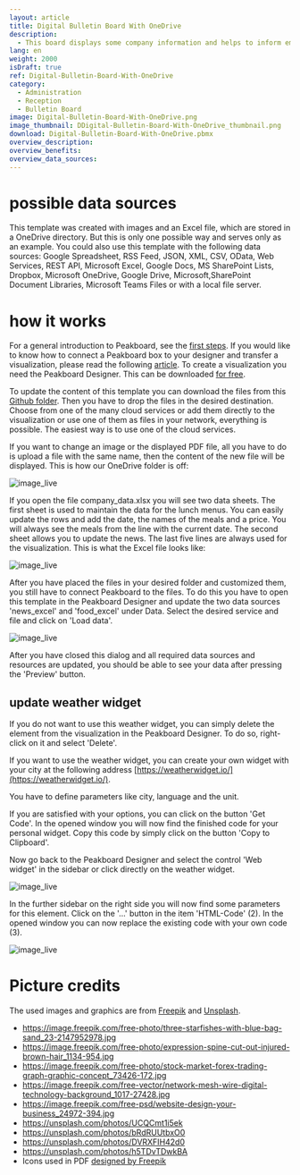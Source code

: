 ```yaml
---
layout: article
title: Digital Bulletin Board With OneDrive
description: 
  - This board displays some company information and helps to inform employees about news. All news, images and the PDF can be managed through a single OneDrive Order. With this template you can create your own digital signage application.
lang: en
weight: 2000
isDraft: true
ref: Digital-Bulletin-Board-With-OneDrive
category:
  - Administration
  - Reception
  - Bulletin Board
image: Digital-Bulletin-Board-With-OneDrive.png
image_thumbnail: DDigital-Bulletin-Board-With-OneDrive_thumbnail.png
download: Digital-Bulletin-Board-With-OneDrive.pbmx
overview_description:
overview_benefits:
overview_data_sources:
---
```


# possible data sources

This template was created with images and an Excel file, which are stored in a OneDrive directory. But this is only one possible way and serves only as an example. You could also use this template with the following data sources: Google Spreadsheet, RSS Feed, JSON, XML, CSV, OData, Web Services, REST API, Microsoft Excel, Google Docs, MS SharePoint Lists, Dropbox, Microsoft OneDrive, Google Drive, Microsoft,SharePoint Document Libraries, Microsoft Teams Files or with a local file server.

# how it works

For a general introduction to Peakboard, see the [first steps](https://peakboard.rocks/get-started). If you would like to know how to connect a Peakboard box to your designer and transfer a visualization, please read the following [article](https://peakboard.rocks/connect). To create a visualization you need the Peakboard Designer. This can be downloaded [for free](https://peakboard.com/en/peakboard-designer/?utm_campaign=templates&utm_medium=description_link&utm_source=templates_overview).

To update the content of this template you can download the files from this [Github folder](https://github.com/Peakboard/peakboard-templates.github.io/tree/master/_templates/Digital-Bulletin-Board-With-OneDrive/data-files). Then you have to drop the files in the desired destination. Choose from one of the many cloud services or add them directly to the visualization or use one of them as files in your network, everything is possible. The easiest way is to use one of the cloud services.

If you want to change an image or the displayed PDF file, all you have to do is upload a file with the same name, then the content of the new file will be displayed. This is how our OneDrive folder is off:

![image_live](img/OneDrive-Data-Overview.png)

If you open the file company_data.xlsx you will see two data sheets. The first sheet is used to maintain the data for the lunch menus. You can easily update the rows and add the date, the names of the meals and a price. You will always see the meals from the line with the current date. The second sheet allows you to update the news. The last five lines are always used for the visualization. This is what the Excel file looks like:

![image_live](img/Excel-Data-Structure.png)

After you have placed the files in your desired folder and customized them, you still have to connect Peakboard to the files. To do this you have to open this template in the Peakboard Designer and update the two data sources 'news_excel' and 'food_excel' under Data. Select the desired service and file and click on 'Load data'.

![image_live](img/Excel-Data-Source-Selection.png)

After you have closed this dialog and all required data sources and resources are updated, you should be able to see your data after pressing the 'Preview' button.

## update weather widget

If you do not want to use this weather widget, you can simply delete the element from the visualization in the Peakboard Designer. To do so, right-click on it and select 'Delete'.

If you want to use the weather widget, you can create your own widget with your city at the following address [https://weatherwidget.io/](https://weatherwidget.io/).

You have to define parameters like city, language and the unit.

If you are satisfied with your options, you can click on the button 'Get Code'. In the opened window you will now find the finished code for your personal widget. Copy this code by simply click on the button 'Copy to Clipboard'.

Now go back to the Peakboard Designer and select the control 'Web widget' in the sidebar or click directly on the weather widget.

![image_live](img/select_weather_widget.gif)

In the further sidebar on the right side you will now find some parameters for this element. Click on the '...' button in the item 'HTML-Code' (2). In the opened window you can now replace the existing code with your own code (3).

![image_live](img/web_widget_code.png)

# Picture credits

The used images and graphics are from [Freepik](http://freepik.com/) and [Unsplash](https://unsplash.com/). 

- https://image.freepik.com/free-photo/three-starfishes-with-blue-bag-sand_23-2147952978.jpg
- https://image.freepik.com/free-photo/expression-spine-cut-out-injured-brown-hair_1134-954.jpg
- https://image.freepik.com/free-photo/stock-market-forex-trading-graph-graphic-concept_73426-172.jpg
- https://image.freepik.com/free-vector/network-mesh-wire-digital-technology-background_1017-27428.jpg
- https://image.freepik.com/free-psd/website-design-your-business_24972-394.jpg
- https://unsplash.com/photos/UCQCmt1i5ek
- https://unsplash.com/photos/bRdRUUtbxO0
- https://unsplash.com/photos/DVRXFIH42d0
- https://unsplash.com/photos/h5TDvTDwkBA
- Icons used in PDF [designed by Freepik](http://freepik.com/)